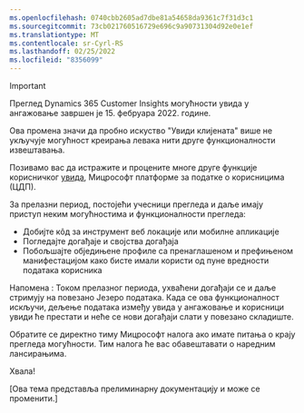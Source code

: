 ```yaml
---
ms.openlocfilehash: 0740cbb2605ad7dbe81a54658da9361c7f31d3c1
ms.sourcegitcommit: 73cb021760516729e696c9a90731304d92e0e1ef
ms.translationtype: MT
ms.contentlocale: sr-Cyrl-RS
ms.lasthandoff: 02/25/2022
ms.locfileid: "8356099"
---
```


> [!IMPORTANT]
> Преглед Dynamics 365 Customer Insights могућности увида у ангажовање завршен је 15. фебруара 2022. године.  
>
>Ова промена значи да пробно искуство "Увиди клијената" више не укључује могућност креирања левака нити друге функционалности извештавања.
>
> Позивамо вас да истражите и процените многе друге функције корисничког [увида](https://dynamics.microsoft.com/ai/customer-insights/), Мицрософт платформе за податке о корисницима (ЦДП).    
>  
> За прелазни период, постојећи учесници прегледа и даље имају приступ неким могућностима и функционалности прегледа:
> 
> - Добијте кôд за инструмент веб локације или мобилне апликације 
> - Погледајте догађаје и својства догађаја 
> - Побољшајте обједињене профиле са пренаглашеном и префињеном манифестацијом како бисте имали користи од пуне вредности података корисника
>  
> Напомена : Током прелазног периода, ухваћени догађаји се и даље стримују на повезано Језеро података. Када се ова функционалност искључи, дељење података између увида у ангажовање и корисници увиди ће престати и неће се нови догађаји слати у повезано складиште.
>
> Обратите се директно тиму Мицрософт налога ако имате питања о крају прегледа могућности. Тим налога ће вас обавештавати о наредним лансирањима. 
>
>Хвала!


[Ова тема представља прелиминарну документацију и може се променити.]
